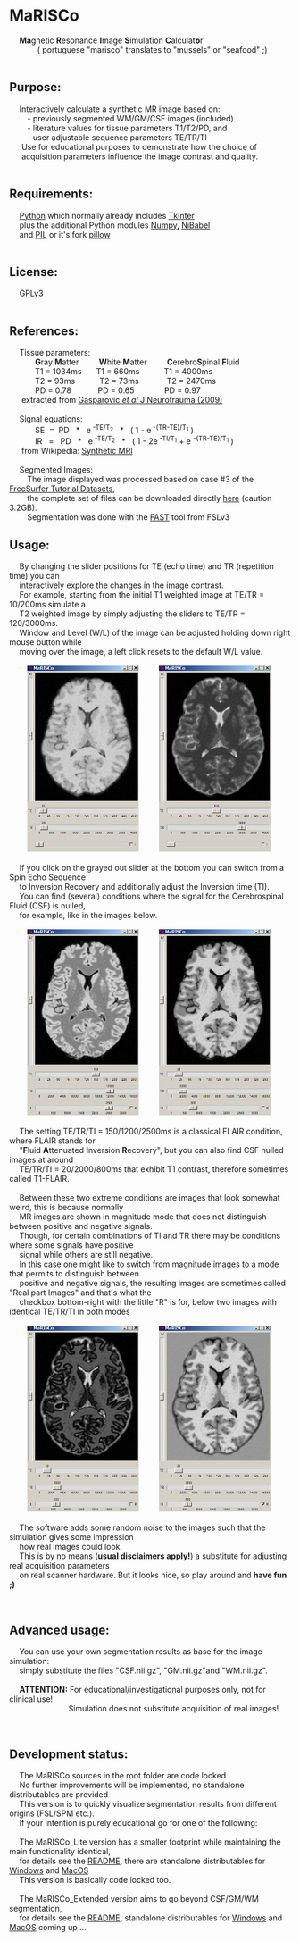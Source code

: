 <h1>MaRISCo</h1><p>
&emsp; <b>Ma</b>gnetic <b>R</b>esonance <b>I</b>mage <b>S</b>imulation <b>C</b>alculat<b>o</b>r<br>
&emsp; &emsp;&emsp; ( portuguese "marisco" translates to "mussels" or "seafood" ;)<br>
<br></p>
<h2>Purpose:</h2><p>
&emsp; Interactively calculate a synthetic MR image based on:<br>
&emsp;&emsp; - previously segmented WM/GM/CSF images (included)<br>
&emsp;&emsp; - literature values for tissue parameters T1/T2/PD, and<br>
&emsp;&emsp; - user adjustable sequence parameters TE/TR/TI<br>
&emsp;&nbsp; Use for educational purposes to demonstrate how the choice of<br>
&emsp;&nbsp; acquisition parameters influence the image contrast and quality.<br>
<br></p>
<h2>Requirements:</h2><p>
&emsp; <a href="http://www.python.org">Python</a> which normally already includes <a href="http://wiki.python.org/moin/TkInter">TkInter</a><br>
&emsp; plus the additional Python modules 
<a href="http://www.numpy.org">Numpy</a><b>, </b>
<a href="http://nipy.org/nibabel">NiBabel</a> <br>
&emsp; and 
<a href="http://www.pythonware.com/products/pil">PIL</a> or it's fork 
<a href="http://python-pillow.org/">pillow</a><br>
<br></p>
<h2>License:</h2><p>
&emsp; <a href="http://www.gnu.org/licenses">GPLv3</a><br>
<br></p>
<h2>References:</h2><p>
&emsp; Tissue parameters:<br>
&emsp;&emsp;&emsp; <b>G</b>ray <b>M</b>atter &emsp;&emsp; <b>W</b>hite <b>M</b>atter &emsp;&emsp; <b>C</b>erebro<b>S</b>pinal <b>F</b>luid<br>
&emsp;&emsp;&emsp; T1 = 1034ms &nbsp;&emsp; T1 = 660ms &emsp;&emsp;&nbsp;&nbsp; T1 = 4000ms<br>
&emsp;&emsp;&emsp; T2 = 93ms &emsp;&emsp;&nbsp;&nbsp; T2 = 73ms  &emsp;&emsp;&emsp; T2 = 2470ms<br>
&emsp;&emsp;&emsp; PD = 0.78 &emsp;&emsp;&nbsp;&nbsp;&nbsp; PD = 0.65 &emsp;&emsp;&emsp;&nbsp; PD = 0.97<br>
&emsp;&nbsp; extracted from <a href="http://www.ncbi.nlm.nih.gov/pmc/articles/PMC2822798/">Gasparovic <em>et al</em> J Neurotrauma (2009)</a><br>
<br>
&emsp; Signal equations:<br>
&emsp;&emsp;&emsp; SE &nbsp;= &nbsp;PD &nbsp; * &nbsp; e<sup> -TE/T<sub>2</sub></sup> &nbsp; * &nbsp; ( 1 - e<sup> -(TR-TE)/T<sub>1</sub></sup> )<br>
&emsp;&emsp;&emsp; IR &nbsp;&nbsp;= &nbsp; PD &nbsp; * &nbsp; e<sup> -TE/T<sub>2</sub></sup> &nbsp; * &nbsp; ( 1 - 2e<sup> -TI/T<sub>1</sub></sup> + e <sup> -(TR-TE)/T<sub>1</sub></sup> )<br>
&emsp;&nbsp; from Wikipedia: <a href="http://en.wikipedia.org/wiki/Synthetic_MRI">Synthetic MRI</a><br>
<br>
&emsp; Segmented Images:<br>
&emsp;&emsp; The image displayed was processed based on case #3 of the <a href="http://surfer.nmr.mgh.harvard.edu/fswiki/FsTutorial/Data">FreeSurfer Tutorial Datasets</a>,<br> 
&emsp;&emsp; the complete set of files can be downloaded directly <a href="http://surfer.nmr.mgh.harvard.edu/pub/data/fsfast-tutorial.subjects.tar.gz">here</a> (caution 3.2GB).<br>
&emsp;&emsp; Segmentation was done with the <a href="http://fsl.fmrib.ox.ac.uk/fsl/fslwiki/FAST">FAST</a> tool from FSLv3
<br></p>
<h2>Usage:</h2><p>
&emsp; By changing the slider positions for TE (echo time) and TR (repetition time) you can<br>
&emsp; interactively explore the changes in the image contrast. <br>
&emsp; For example, starting from the initial T1 weighted image at TE/TR = 10/200ms simulate a<br> 
&emsp; T2 weighted image by simply adjusting the sliders to TE/TR = 120/3000ms.<br>
&emsp; Window and Level (W/L) of the image can be adjusted holding down right mouse button while<br>
&emsp; moving over the image, a left click resets to the default W/L value.<br>
<br>
&emsp;&emsp; <img src="Screenshots/T1.jpg" alt="T1 weighted Image" width="200" height="333">
&emsp;&emsp; <img src="Screenshots/T2.jpg" alt="T2 weighted Image" width="200" height="333"><br>
<br>
&emsp; If you click on the grayed out slider at the bottom you can switch from a Spin Echo Sequence<br>
&emsp; to Inversion Recovery and additionally adjust the Inversion time (TI).<br>
&emsp; You can find (several) conditions where the signal for the Cerebrospinal Fluid (CSF) is nulled,<br>
&emsp; for example, like in the images below.<br>
<br>
&emsp;&emsp; <img src="Screenshots/FLAIR.jpg" alt="T2 weighted FLAIR" width="200" height="333">
&emsp;&emsp; <img src="Screenshots/IR_T1.jpg" alt="T1 weighted FLAIR" width="200" height="333"><br>
<br>
&emsp; The setting TE/TR/TI = 150/1200/2500ms is a classical FLAIR condition, where FLAIR stands for<br>
&emsp; "<b>F</b>luid <b>A</b>ttenuated <b>I</b>nversion <b>R</b>ecovery", but you can also find CSF nulled images at around<br>
&emsp; TE/TR/TI = 20/2000/800ms that exhibit T1 contrast, therefore sometimes called T1-FLAIR.<br>
<br>
&emsp; Between these two extreme conditions are images that look somewhat weird, this is because normally<br>
&emsp; MR images are shown in magnitude mode that does not distinguish between positive and negative signals.<br>
&emsp; Though, for certain combinations of TI and TR there may be conditions where some signals have positive<br>
&emsp; signal while others are still negative.<br>
&emsp; In this case one might like to switch from magnitude images to a mode that permits to distinguish between<br>
&emsp; positive and negative signals, the resulting images are sometimes called "Real part Images" and that's what the<br>
&emsp; checkbox bottom-right with the little "R" is for, below two images with identical TE/TR/TI in both modes<br>
<br>
&emsp;&emsp; <img src="Screenshots/IR_Magnitude.jpg" alt="IR magnitude image" width="200" height="333">
&emsp;&emsp; <img src="Screenshots/IR_Real.jpg" alt="IR real part image" width="200" height="333"><br>
<br>
&emsp; The software adds some random noise to the images such that the simulation gives some impression<br> 
&emsp; how real images could look.<br>
&emsp; This is by no means (<b>usual disclaimers apply!</b>) a substitute for adjusting real acquisition parameters<br>
&emsp; on real scanner hardware. But it looks nice, so play around and <b>have fun ;)</b><br></p>
<br></p>
<h2>Advanced usage:</h2><p>
&emsp; You can use your own segmentation results as base for the image simulation:<br>
&emsp; simply substitute the files "CSF.nii.gz", "GM.nii.gz"and "WM.nii.gz".<br> 
<br>
&emsp; <b>ATTENTION:</b> For educational/investigational purposes only, not for clinical use!<br>
&emsp;&emsp;&emsp;&emsp;&emsp;&emsp;&emsp;&nbsp; Simulation does not substitute acquisition of real images! <br></p>
<br>
<h2>Development status:</h2><p>
&emsp; The MaRISCo sources in the root folder are code locked.<br>
&emsp; No further improvements will be implemented, no standalone distributables are provided<br> 
&emsp; This version is to quickly visualize segmentation results from different origins (FSL/SPM etc.).<br>
&emsp; If your intention is purely educational go for one of the following:<br> 
<br>
&emsp; The MaRISCo_Lite version has a smaller footprint while maintaining the main functionality identical,<br>
&emsp; for details see the <a href="https://github.com/bfoe/MaRISCo/tree/master/MaRISCo_Lite">README</a>, 
there are standalone distributables for <a href="https://github.com/bfoe/MaRISCo/raw/master/MaRISCo.exe">Windows</a>
and <a href="https://github.com/bfoe/MaRISCo/raw/master/MaRISCo_MacOS.zip">MacOS</a><br>
&emsp; This version is basically code locked too.<br>
<br>
&emsp; The MaRISCo_Extended version aims to go beyond CSF/GM/WM segmentation,<br>
&emsp; for details see the <a href="https://github.com/bfoe/MaRISCo/tree/master/MaRISCo_Extended">README</a>, 
standalone distributables for <a href="https://github.com/bfoe/MaRISCo/raw/master/MaRISCo-X.exe">Windows</a>
and <a href="https://github.com/bfoe/MaRISCo/raw/master/MaRISCo-X_MacOS.zip">MacOS</a> coming up ...<br>
<br>